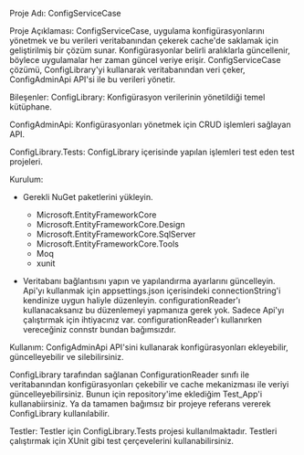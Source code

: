 Proje Adı: ConfigServiceCase

Proje Açıklaması:
ConfigServiceCase, uygulama konfigürasyonlarını yönetmek ve bu verileri veritabanından çekerek cache'de saklamak için geliştirilmiş bir çözüm sunar. Konfigürasyonlar belirli aralıklarla güncellenir, böylece uygulamalar her zaman güncel veriye erişir. ConfigServiceCase çözümü, ConfigLibrary'yi kullanarak veritabanından veri çeker, ConfigAdminApi API'si ile bu verileri yönetir.

Bileşenler:
ConfigLibrary: Konfigürasyon verilerinin yönetildiği temel kütüphane.

ConfigAdminApi: Konfigürasyonları yönetmek için CRUD işlemleri sağlayan API.

ConfigLibrary.Tests: ConfigLibrary içerisinde yapılan işlemleri test eden test projeleri.

Kurulum:
  - Gerekli NuGet paketlerini yükleyin.
    - Microsoft.EntityFrameworkCore
    - Microsoft.EntityFrameworkCore.Design
    - Microsoft.EntityFrameworkCore.SqlServer
    - Microsoft.EntityFrameworkCore.Tools
    - Moq
    - xunit
    
  - Veritabanı bağlantısını yapın ve yapılandırma ayarlarını güncelleyin. Api'yı kullanmak için appsettings.json içerisindeki connectionString'i kendinize uygun haliyle düzenleyin. configurationReader'ı kullanacaksanız bu düzenlemeyi yapmanıza gerek yok. Sadece Api'yı çalıştırmak için ihtiyacınız var. configurationReader'ı kullanırken vereceğiniz connstr bundan bağımsızdır.

Kullanım:
ConfigAdminApi API'sini kullanarak konfigürasyonları ekleyebilir, güncelleyebilir ve silebilirsiniz.

ConfigLibrary tarafından sağlanan ConfigurationReader sınıfı ile veritabanından konfigürasyonları çekebilir ve cache mekanizması ile veriyi güncelleyebilirsiniz. Bunun için repository'ime eklediğim Test_App'i kullanabiirsiniz. Ya da tamamen bağımsız bir projeye referans vererek ConfigLibrary kullanılabilir.

Testler:
Testler için ConfigLibrary.Tests projesi kullanılmaktadır. Testleri çalıştırmak için XUnit gibi test çerçevelerini kullanabilirsiniz.
